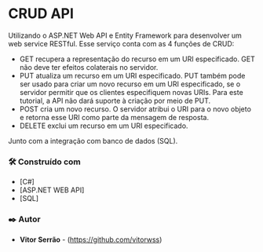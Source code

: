 # CRUD API

Utilizando o ASP.NET Web API e Entity Framework para desenvolver um web service RESTful. Esse serviço conta com as 4 funções de CRUD:

* GET recupera a representação do recurso em um URI especificado. GET não deve ter efeitos colaterais no servidor.
* PUT atualiza um recurso em um URI especificado. PUT também pode ser usado para criar um novo recurso em um URI especificado, se o servidor permitir que os clientes especifiquem novas URIs. Para este tutorial, a API não dará suporte à criação por meio de PUT.
* POST cria um novo recurso. O servidor atribui o URI para o novo objeto e retorna esse URI como parte da mensagem de resposta.
* DELETE exclui um recurso em um URI especificado.

Junto com a integração com banco de dados (SQL).

### 🛠️ Construído com

- [C#]
- [ASP.NET WEB API] 
- [SQL]

### ✒️ Autor

- **Vitor Serrão** - (https://github.com/vitorwss)
